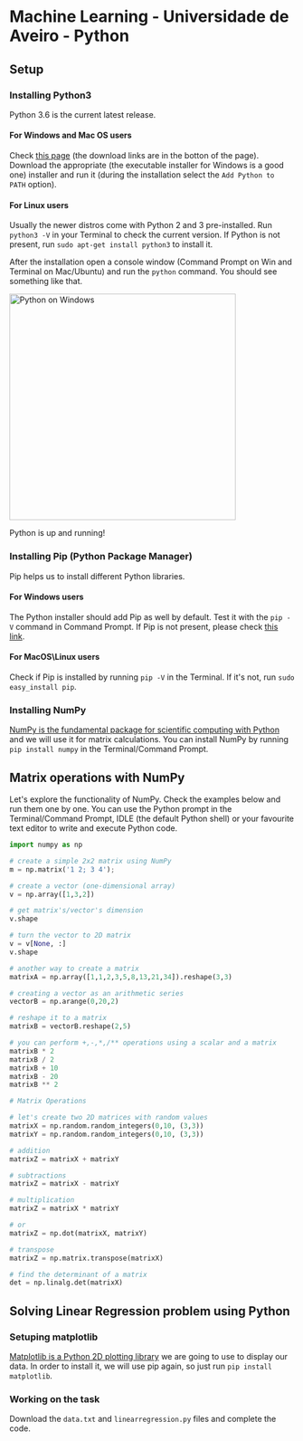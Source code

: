 # Machine Learning - Universidade de Aveiro - Python 

##  Setup

### Installing Python3 
Python 3.6 is the current latest release.

#### For Windows and Mac OS users
Check [this page](https://www.python.org/downloads/release/python-360/) (the download links are in the botton of the page). Download the appropriate (the executable installer for Windows is a good one) installer and run it (during the installation select the `Add Python to PATH` option).


#### For Linux users 
Usually the newer distros come with Python 2 and 3 pre-installed. Run `python3 -V` in your Terminal to check the current version. If Python is not present, run `sudo apt-get install python3` to install it.

After the installation open a console window (Command Prompt on Win and Terminal on Mac/Ubuntu) and run the `python` command. You should see something like that. 

<img src="http://i.imgur.com/ZaxZk6A.png" width="400" alt="Python on Windows">

Python is up and running!

### Installing Pip (Python Package Manager)
Pip helps us to install different Python libraries. 

#### For Windows users
The Python installer should add Pip as well by default. Test it with the `pip -V` command in Command Prompt. If Pip is not present, please check [this link](https://github.com/BurntSushi/nfldb/wiki/Python-&-pip-Windows-installation#pip-install).

#### For MacOS\Linux users
Check if Pip is installed by running `pip -V` in the Terminal. If it's not, run `sudo easy_install pip`.

### Installing NumPy 

[NumPy is the fundamental package for scientific computing with Python](http://www.numpy.org/) and we will use it for matrix calculations. You can install NumPy by running `pip install numpy` in the Terminal/Command Prompt. 

## Matrix operations with NumPy

Let's explore the functionality of NumPy. 
Check the examples below and run them one by one. You can use the Python prompt in the Terminal/Command Prompt, IDLE (the default Python shell) or your favourite text editor to write and execute Python code. 

```python
import numpy as np

# create a simple 2x2 matrix using NumPy
m = np.matrix('1 2; 3 4');

# create a vector (one-dimensional array)
v = np.array([1,3,2])

# get matrix's/vector's dimension
v.shape

# turn the vector to 2D matrix
v = v[None, :]
v.shape

# another way to create a matrix
matrixA = np.array([1,1,2,3,5,8,13,21,34]).reshape(3,3)

# creating a vector as an arithmetic series
vectorB = np.arange(0,20,2)

# reshape it to a matrix
matrixB = vectorB.reshape(2,5)

# you can perform +,-,*,/** operations using a scalar and a matrix
matrixB * 2
matrixB / 2
matrixB + 10
matrixB - 20
matrixB ** 2

# Matrix Operations

# let's create two 2D matrices with random values
matrixX = np.random.random_integers(0,10, (3,3))
matrixY = np.random.random_integers(0,10, (3,3)) 

# addition
matrixZ = matrixX + matrixY

# subtractions
matrixZ = matrixX - matrixY

# multiplication
matrixZ = matrixX * matrixY

# or
matrixZ = np.dot(matrixX, matrixY)

# transpose
matrixZ = np.matrix.transpose(matrixX)

# find the determinant of a matrix
det = np.linalg.det(matrixX)
```

## Solving Linear Regression problem using Python 

### Setuping matplotlib
[Matplotlib is a Python 2D plotting library]() we are going to use to display our data. In order to install it, we will use pip again, so just run `pip install matplotlib`.

### Working on the task
Download the `data.txt` and `linearregression.py` files and complete the code. 


